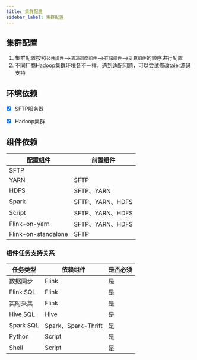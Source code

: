 ```yaml
---
title: 集群配置
sidebar_label: 集群配置
---
```


## 集群配置
1. 集群配置按照`公共组件`-->`资源调度组件`-->`存储组件`-->`计算组件`的顺序进行配置
2. 不同厂商Hadoop集群环境各不一样，遇到适配问题，可以尝试修改taier源码支持

## 环境依赖
- [x] SFTP服务器
- [x] Hadoop集群


## 组件依赖
| 配置组件   | 前置组件 |
| --------- | ------- |
| SFTP      |  |
| YARN      | SFTP |
| HDFS      | SFTP、YARN |
| Spark     | SFTP、YARN、HDFS |
| Script     | SFTP、YARN、HDFS |
| Flink-on-yarn     | SFTP、YARN、HDFS |
| Flink-on-standalone     | SFTP |


### 组件任务支持关系

| 任务类型    | 依赖组件  | 是否必须 |
| --------- | -------- |---------|
| 数据同步    | Flink   | 是 |
| Flink SQL    | Flink   | 是 |
| 实时采集    | Flink   | 是 |
| Hive SQL    | Hive   | 是 |
| Spark SQL    | Spark、Spark-Thrift   | 是 |
| Python    | Script   | 是 |
| Shell    | Script   | 是 |